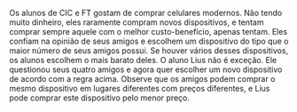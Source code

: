 Os alunos de CIC e FT gostam de comprar celulares modernos. Não tendo muito dinheiro, eles raramente compram novos dispositivos, e tentam comprar sempre aquele com o melhor custo-benefício, apenas tentam. Eles confiam na opinião de seus amigos e escolhem um dispositivo do tipo que o maior número de seus amigos possui. Se houver vários desses dispositivos, os alunos escolhem o mais barato deles. O aluno Lius não é exceção. Ele questionou seus quatro amigos e agora quer escolher um novo dispositivo de acordo com a regra acima. Observe que os amigos podem comprar o mesmo dispositivo em lugares diferentes com preços diferentes, e Lius pode comprar este dispositivo pelo menor preço.
